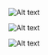 ![Alt text](/assets/github.ico "Optional title")

![Alt text](/../assets/github.ico "Optional title")

![Alt text](../assets/github.ico "Optional title")
